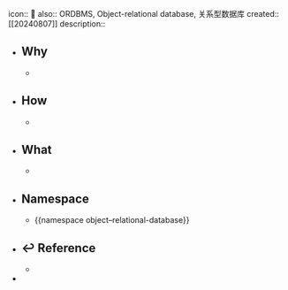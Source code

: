 icon:: 📄
also:: ORDBMS, Object-relational database, 关系型数据库
created:: [[20240807]]
description::

- ## Why
  -
- ## How
  -
- ## What
  -
- ## Namespace
  - {{namespace object–relational-database}}
- ## ↩ Reference
  -
-